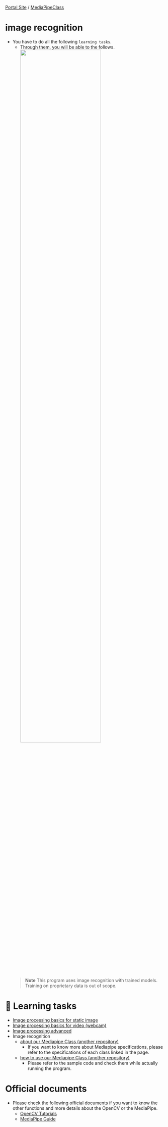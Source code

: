 [Portal Site](https://github.com/ipbl-oit-siit/portal/tree/main) / [MediaPipeClass](https://github.com/ipbl-oit-siit/MediaPipeClass/tree/main)

# image recognition
- You have to do all the following `learning tasks`.
    - Through them, you will be able to the follows.<br>
    <image src="./image/mediapipe.jpg" width="75%" height="75%"><br>
    > **Note** This program uses image recognition with trained models. Training on proprietary data is out of scope.

# :red_circle: Learning tasks
- [Image processing basics for static image](image_processing/basics_image.md)
- [Image processing basics for video (webcam)](image_processing/basics_video.md)
- [Image processing advanced](image_processing/advanced.md)
- Image recognition
    - [about our Mediapipe Class (another repository)](https://github.com/ipbl-oit-siit/MediaPipeClass/tree/main)
        - If you want to know more about Mediapipe specifications, please refer to the specifications of each class linked in the page.
    - [how to use our Mediapipe Class (another repository)](https://github.com/ipbl-oit-siit/MediaPipeClass/blob/main/docs/how2use_more.md)
        - Please refer to the sample code and check them while actually running the program.

# Official documents
- Please check the following official documents if you want to know the other functions and more details about the OpenCV or the MediaPipe.
	- [OpenCV Tutorials](https://docs.opencv.org/4.x/d9/df8/tutorial_root.html)
	- [MediaPipe Guide](https://developers.google.com/mediapipe/solutions/guide)
